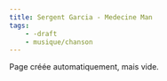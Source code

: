 ```yaml
---
title: Sergent Garcia - Medecine Man
tags:
    - -draft
    - musique/chanson
---
```


Page créée automatiquement, mais vide.
